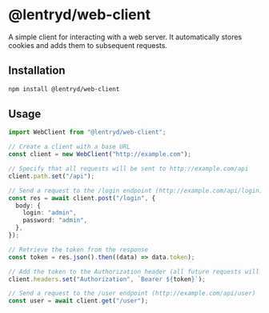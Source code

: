 # @lentryd/web-client

A simple client for interacting with a web server. It automatically stores cookies and adds them to subsequent requests.

## Installation

```bash
npm install @lentryd/web-client
```

## Usage

```typescript
import WebClient from "@lentryd/web-client";

// Create a client with a base URL
const client = new WebClient("http://example.com");

// Specify that all requests will be sent to http://example.com/api
client.path.set("/api");

// Send a request to the /login endpoint (http://example.com/api/login)
const res = await client.post("/login", {
  body: {
    login: "admin",
    password: "admin",
  },
});

// Retrieve the token from the response
const token = res.json().then((data) => data.token);

// Add the token to the Authorization header (all future requests will be authenticated)
client.headers.set("Authorization", `Bearer ${token}`);

// Send a request to the /user endpoint (http://example.com/api/user)
const user = await client.get("/user");
```
